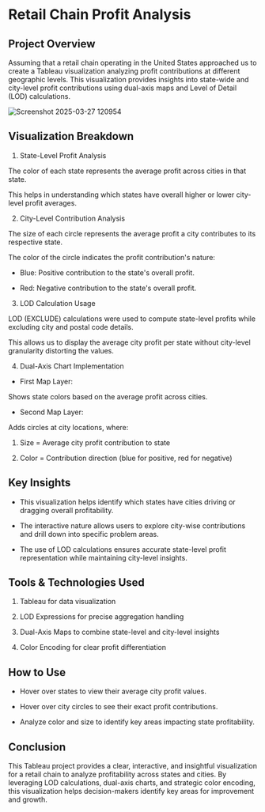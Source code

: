 # Retail Chain Profit Analysis 

## Project Overview

Assuming that a retail chain operating in the United States approached us to create a Tableau visualization analyzing profit contributions at different geographic levels. This visualization provides insights into state-wide and city-level profit contributions using dual-axis maps and Level of Detail (LOD) calculations.

![Screenshot 2025-03-27 120954](https://github.com/user-attachments/assets/c2713eb5-4568-4844-900b-5d820e3fdb53)

## Visualization Breakdown

1. State-Level Profit Analysis

The color of each state represents the average profit across cities in that state.

This helps in understanding which states have overall higher or lower city-level profit averages.

2. City-Level Contribution Analysis

The size of each circle represents the average profit a city contributes to its respective state.

The color of the circle indicates the profit contribution's nature:

*    Blue: Positive contribution to the state's overall profit.

*    Red: Negative contribution to the state's overall profit.

3. LOD Calculation Usage

LOD (EXCLUDE) calculations were used to compute state-level profits while excluding city and postal code details.

This allows us to display the average city profit per state without city-level granularity distorting the values.

4. Dual-Axis Chart Implementation

*    First Map Layer:

Shows state colors based on the average profit across cities.

*    Second Map Layer:

Adds circles at city locations, where:

1. Size = Average city profit contribution to state

2. Color = Contribution direction (blue for positive, red for negative)

## Key Insights

*    This visualization helps identify which states have cities driving or dragging overall profitability.

*    The interactive nature allows users to explore city-wise contributions and drill down into specific problem areas.

*    The use of LOD calculations ensures accurate state-level profit representation while maintaining city-level insights.

## Tools & Technologies Used

1. Tableau for data visualization

2. LOD Expressions for precise aggregation handling

3. Dual-Axis Maps to combine state-level and city-level insights

4. Color Encoding for clear profit differentiation

## How to Use

*    Hover over states to view their average city profit values.

*    Hover over city circles to see their exact profit contributions.

*    Analyze color and size to identify key areas impacting state profitability.

## Conclusion

This Tableau project provides a clear, interactive, and insightful visualization for a retail chain to analyze profitability across states and cities. By leveraging LOD calculations, dual-axis charts, and strategic color encoding, this visualization helps decision-makers identify key areas for improvement and growth.


